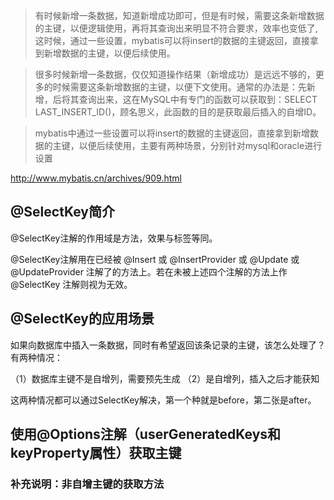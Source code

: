 > 有时候新增一条数据，知道新增成功即可，但是有时候，需要这条新增数据的主键，以便逻辑使用，再将其查询出来明显不符合要求，效率也变低了,这时候，通过一些设置，mybatis可以将insert的数据的主键返回，直接拿到新增数据的主键，以便后续使用。

> 很多时候新增一条数据，仅仅知道操作结果（新增成功）是远远不够的，更多的时候需要这条新增数据的主键，以便下文使用。通常的办法是：先新增，后将其查询出来，这在MySQL中有专门的函数可以获取到：SELECT LAST_INSERT_ID()，顾名思义，此函数的目的是获取最后插入的自增ID。



> mybatis中通过一些设置可以将insert的数据的主键返回，直接拿到新增数据的主键，以便后续使用，主要有两种场景，分别针对mysql和oracle进行设置

http://www.mybatis.cn/archives/909.html



## @SelectKey简介

@SelectKey注解的作用域是方法，效果与<selectKey>标签等同。

@SelectKey注解用在已经被 @Insert 或 @InsertProvider 或 @Update 或 @UpdateProvider 注解了的方法上。若在未被上述四个注解的方法上作 @SelectKey 注解则视为无效。



## @SelectKey的应用场景

如果向数据库中插入一条数据，同时有希望返回该条记录的主键，该怎么处理了？有两种情况：

（1）数据库主键不是自增列，需要预先生成
（2）是自增列，插入之后才能获知

这两种情况都可以通过SelectKey解决，第一个种就是before，第二张是after。



## 使用@Options注解（userGeneratedKeys和keyProperty属性）获取主键





### 补充说明：非自增主键的获取方法